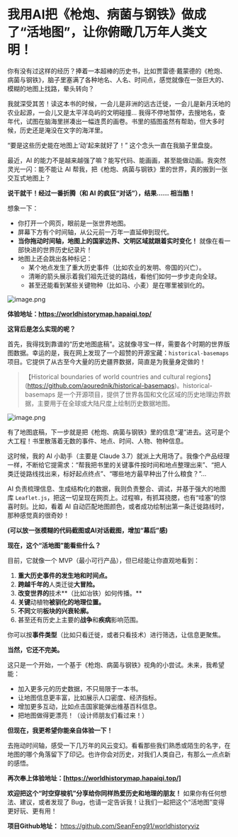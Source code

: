 # 我用AI把《枪炮、病菌与钢铁》做成了“活地图”，让你俯瞰几万年人类文明！

你有没有过这样的经历？捧着一本超棒的历史书，比如贾雷德·戴蒙德的《枪炮、病菌与钢铁》，脑子里塞满了各种地名、人名、时间点，感觉就像在一张巨大的、模糊的地图上找路，晕头转向？

我就深受其苦！读这本书的时候，一会儿是非洲的远古迁徙，一会儿是新月沃地的农业起源，一会儿又是太平洋岛屿的文明碰撞... 我得不停地暂停，去搜地名，查年代，试图在脑海里拼凑出一幅连贯的画卷。书里的插图虽然有帮助，但大多时候，历史还是淹没在文字的海洋里。

“要是这些历史能在地图上‘动’起来就好了！” 这个念头一直在我脑子里盘旋。

最近，AI 的能力不是越来越强了嘛？能写代码、能画画，甚至能做动画。我突然灵光一闪：能不能让 AI 帮我，把《枪炮、病菌与钢铁》里的世界，真的搬到一张交互式地图上？

**说干就干！经过一番折腾（和 AI 的疯狂“对话”），结果…… 相当酷！**

想象一下：

*   你打开一个网页，眼前是一张世界地图。
*   屏幕下方有个时间轴，从公元前一万年一直延伸到现代。
*   **当你拖动时间轴，地图上的国家边界、文明区域就跟着实时变化！** 就像在看一部快进的世界历史纪录片！
*   地图上还会跳出各种标记：
    *   某个地点发生了重大历史事件（比如农业的发明、帝国的兴亡）。
    *   清晰的箭头展示着我们祖先迁徙的路线，看他们如何一步步走向全球。
    *   甚至还能看到某些关键物种（比如马、小麦）是在哪里被驯化的。

![image.png](https://cloudflare-imgbed-1d8.pages.dev/file/1743581415152_image.png)


**体验地址：https://worldhistorymap.hapaiqi.top/**

**这背后是怎么实现的呢？**

首先，我得找到靠谱的“历史地图底稿”。这就像寻宝一样，需要各个时期的世界版图数据。幸运的是，我在网上发现了一个超赞的开源宝藏：`historical-basemaps` 项目。它提供了从古至今大量的历史疆界数据，简直是为我量身定做的！

>【Historical boundaries of world countries and cultural regions】(https://github.com/aourednik/historical-basemaps)。historical-basemaps 是一个开源项目，提供了世界各国和文化区域的历史地理边界数据，主要用于在全球或大陆尺度上绘制历史数据地图。

![image.png](https://cloudflare-imgbed-1d8.pages.dev/file/1742266841434_image.png)

有了地图底稿，下一步就是把《枪炮、病菌与钢铁》里的信息“灌”进去。这可是个大工程！书里散落着无数的事件、地点、时间、人物、物种信息。

这时候，我的 AI 小助手（主要是 Claude 3.7）就派上大用场了。我像个产品经理一样，不断给它提需求：“帮我把书里的关键事件按时间和地点整理出来”、“把人类迁徙路线找出来，标好起点终点”、“哪些地方最早种出了什么粮食？”...

AI 负责梳理信息、生成结构化的数据，我则负责整合、调试，并基于强大的地图库 `Leaflet.js`，把这一切呈现在网页上。过程嘛，有抓耳挠腮，也有“哇塞”的惊喜时刻。比如，看着 AI 自动匹配地图颜色，或者成功绘制出第一条迁徙路线时，那种感觉真的很奇妙！

**(可以放一张模糊的代码截图或AI对话截图，增加“幕后”感)**

**现在，这个“活地图”能看些什么？**

目前，它就像一个 MVP（最小可行产品），但已经能让你直观地看到：

1.  **重大历史事件的发生地和时间点。**
2.  **跨越千年的**人类迁徙**大冒险。**
3.  **改变世界的**技术**（比如冶铁）如何传播。**
4.  **关键**动植物**被驯化的地理位置。**
5.  **不同**文明**板块的兴衰轮廓。**
6.  甚至还有历史上主要的**战争**和**疾病**影响范围。

你可以按**事件类型**（比如只看迁徙，或者只看技术）进行筛选，让信息更聚焦。

**当然，它还不完美。**

这只是一个开始，一个基于《枪炮、病菌与钢铁》视角的小尝试。未来，我希望能：

*   加入更多元的历史数据，不只局限于一本书。
*   让地图信息更丰富，比如展示人口密度、经济指标。
*   增加更多互动，比如点击国家能弹出维基百科信息。
*   把地图做得更漂亮！（设计师朋友们看过来！）

**但现在，我更希望你能亲自体验一下！**

去拖动时间轴，感受一下几万年的风云变幻。看看那些我们熟悉或陌生的名字，在地图的哪个角落留下了印记。也许你会对历史，对我们人类自己，有那么一点点新的感悟。

**再次奉上体验地址：[https://worldhistorymap.hapaiqi.top/]**

**欢迎把这个“时空穿梭机”分享给你同样热爱历史和地理的朋友！** 如果你有任何想法、建议，或者发现了 Bug，也请一定告诉我！让我们一起把这个“活地图”变得更好玩、更有用！

**项目Github地址：** https://github.com/SeanFeng91/worldhistoryviz 



